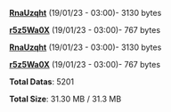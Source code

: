 [**RnaUzqht**](/data/RnaUzqht.txt) (19/01/23 - 03:00)- 3130 bytes

[**r5z5Wa0X**](/data/r5z5Wa0X.txt) (19/01/23 - 03:00)- 767 bytes

[**RnaUzqht**](/data/RnaUzqht.txt) (19/01/23 - 03:00)- 3130 bytes

[**r5z5Wa0X**](/data/r5z5Wa0X.txt) (19/01/23 - 03:00)- 767 bytes

**Total Datas**: 5201

**Total Size**: 31.30 MB / 31.3 MB